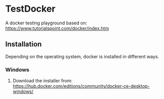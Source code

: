 # TestDocker

A docker testing playground based on: https://www.tutorialspoint.com/docker/index.htm

## Installation

Depending on the operating system, docker is installed in different ways.

### Windows

1. Download the installer from: https://hub.docker.com/editions/community/docker-ce-desktop-windows/
